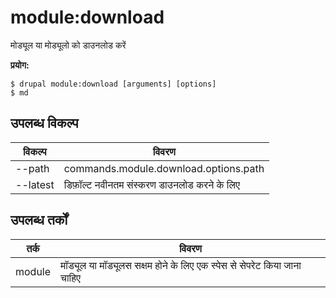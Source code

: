 # module:download
मोड्यूल या मोड्यूलो को डाउनलोड करें

**प्रयोग:**
```
$ drupal module:download [arguments] [options]
$ md  
```

## उपलब्ध विकल्प
विकल्प | विवरण
-------|-------------
--path | commands.module.download.options.path
--latest | डिफ़ॉल्ट नवीनतम संस्करण डाउनलोड करने के लिए

## उपलब्ध तर्कों
तर्क | विवरण
---------|-------------
module | मॉड्यूल या मॉड्यूलस सक्षम होने के लिए एक स्पेस से सेपरेट किया जाना चाहिए
